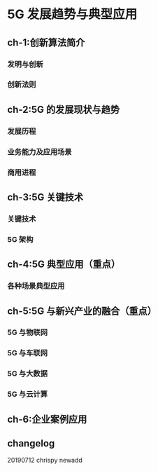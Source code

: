 
# 5G 发展趋势与典型应用

## ch-1:创新算法简介
### 发明与创新
### 创新法则

## ch-2:5G 的发展现状与趋势
### 发展历程
### 业务能力及应用场景
### 商用进程

## ch-3:5G 关键技术
### 关键技术
### 5G 架构

## ch-4:5G 典型应用（重点）
### 各种场景典型应用

## ch-5:5G 与新兴产业的融合（重点）
### 5G 与物联网
### 5G 与车联网
### 5G 与大数据
### 5G 与云计算

## ch-6:企业案例应用

## changelog
20190712 chrispy newadd
